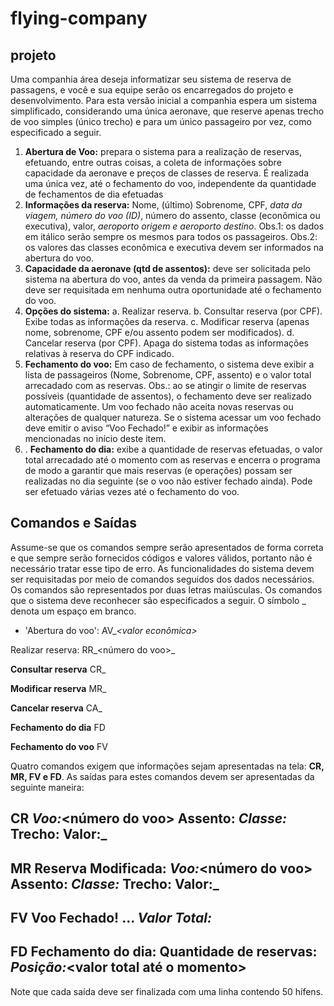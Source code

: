 # flying-company

## projeto

Uma companhia área deseja informatizar seu sistema de reserva de passagens, e você e sua equipe serão os encarregados do projeto e desenvolvimento. Para esta versão inicial a companhia espera um sistema simplificado, considerando uma única aeronave, que reserve apenas trecho de voo simples (único trecho) e para um único passageiro por vez, como especificado a seguir.

1. **Abertura de Voo:** prepara o sistema para a realização de reservas, efetuando, entre outras coisas, a coleta de informações sobre capacidade da aeronave e preços de classes de reserva. É realizada uma única vez, até o fechamento do voo, independente da quantidade de fechamentos de dia efetuadas
2. **Informações da reserva:** Nome, (último) Sobrenome, CPF, *data da viagem, número do voo (ID)*, número do assento, classe (econômica ou executiva), valor, *aeroporto origem e aeroporto destino*. Obs.1: os dados em itálico serão sempre os mesmos para todos os passageiros. Obs.2: os valores das classes econômica e executiva devem ser informados na abertura do voo.
3. **Capacidade da aeronave (qtd de assentos):** deve ser solicitada pelo sistema na abertura do voo, antes da venda da primeira passagem. Não deve ser requisitada em nenhuma outra oportunidade até o fechamento do voo.
4. **Opções do sistema:**
  a. Realizar reserva.
  b. Consultar reserva (por CPF). Exibe todas as informações da reserva.
  c. Modificar reserva (apenas nome, sobrenome, CPF e/ou assento podem ser modificados).
  d. Cancelar reserva (por CPF). Apaga do sistema todas as informações relativas à reserva do CPF indicado.
5. **Fechamento do voo:** Em caso de fechamento, o sistema deve exibir a lista de passageiros (Nome, Sobrenome, CPF, assento) e o valor total arrecadado com as reservas. Obs.: ao se atingir o limite de reservas possíveis (quantidade de assentos), o fechamento deve ser realizado automaticamente. Um voo fechado não aceita novas reservas ou alterações de qualquer natureza. Se o sistema acessar um voo fechado deve emitir o aviso “Voo Fechado!” e exibir as informações mencionadas no início deste item.
6. . **Fechamento do dia:** exibe a quantidade de reservas efetuadas, o valor total arrecadado até o momento com as reservas e encerra o programa de modo a garantir que mais reservas (e operações) possam ser realizadas no dia seguinte (se o voo não estiver fechado ainda). Pode ser efetuado várias vezes até o fechamento do voo.

## Comandos e Saídas

Assume-se que os comandos sempre serão apresentados de forma correta e que sempre serão fornecidos códigos e valores válidos, portanto não é necessário tratar esse tipo de erro. As funcionalidades do sistema devem ser requisitadas por meio de comandos seguidos dos dados necessários. Os comandos são representados por duas 
letras maiúsculas. Os comandos que o sistema deve reconhecer são especificados a seguir. O símbolo _ denota um espaço em branco.

- 'Abertura do voo': AV_<quantidade assentos>_<valor econômica>_<valor executiva>

Realizar reserva:
RR_<nome >_<sobrenome>_<CPF>_<data viagem>_<número do voo>_<assento>_<classe>_<valor>_<origem>_<destino>

**Consultar reserva**
CR_<CPF>

**Modificar reserva**
MR_<CPF consulta>_<nome>_<sobrenome>_<CPF>_<assento>

**Cancelar reserva**
CA_<CPF>

**Fechamento do dia**
FD

**Fechamento do voo**
FV

Quatro comandos exigem que informações sejam apresentadas na tela: **CR, MR, FV e FD**. As saídas para estes comandos devem ser apresentadas da seguinte maneira:

**CR**
<CPF>
<nome >_<sobrenome>
<data viagem>
Voo:_<número do voo>
Assento:_<assento>
Classe:_<classe>
Trecho:_<origem>_<destino>
Valor:_<valor>
--------------------------------------------------

**MR**
Reserva Modificada:
<CPF>
<nome >_<sobrenome>
<data viagem>
Voo:_<número do voo>
Assento:_<assento>
Classe:_<classe>
Trecho:_<origem>_<destino>
Valor:_<valor>
--------------------------------------------------

**FV**
Voo Fechado!
<CPF>
<nome>_<sobrenome>
<assento>
<CPF>
<nome>_<sobrenome>
<assento>
…
<CPF>
<nome>_<sobrenome>
<assento>
Valor Total:_<valor>
--------------------------------------------------

**FD**
Fechamento do dia:
Quantidade de reservas:_<quantidade>
Posição:_<valor total até o momento>
--------------------------------------------------

Note que cada saída deve ser finalizada com uma linha contendo 50 hífens.
